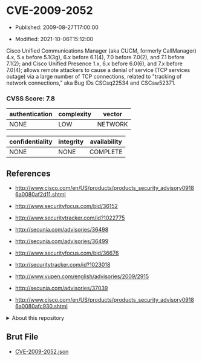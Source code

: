 # CVE-2009-2052

- Published: 2009-08-27T17:00:00

- Modified: 2021-10-06T15:12:00

Cisco Unified Communications Manager (aka CUCM, formerly CallManager) 4.x, 5.x before 5.1(3g), 6.x before 6.1(4), 7.0 before 7.0(2), and 7.1 before 7.1(2); and Cisco Unified Presence 1.x, 6.x before 6.0(6), and 7.x before 7.0(4); allows remote attackers to cause a denial of service (TCP services outage) via a large number of TCP connections, related to "tracking of network connections," aka Bug IDs CSCsq22534 and CSCsw52371.

### CVSS Score: **7.8**

| authentication | complexity | vector |
| --- | --- | --- |
| NONE | LOW | NETWORK |

| confidentiality | integrity | availability |
| --- | --- | --- |
| NONE | NONE | COMPLETE |

## References

* http://www.cisco.com/en/US/products/products_security_advisory09186a0080af2d11.shtml

* http://www.securityfocus.com/bid/36152

* http://www.securitytracker.com/id?1022775

* http://secunia.com/advisories/36498

* http://secunia.com/advisories/36499

* http://www.securityfocus.com/bid/36676

* http://securitytracker.com/id?1023018

* http://www.vupen.com/english/advisories/2009/2915

* http://secunia.com/advisories/37039

* http://www.cisco.com/en/US/products/products_security_advisory09186a0080afc930.shtml

<details>
<summary>About this repository</summary> 

  This repository is part of the project [Live Hack CVE](https://github.com/Live-Hack-CVE). Main website can be found [www.live-hack.org](https://www.live-hack.org) 
  
  Made by [Sn0wAlice](https://github.com/Sn0wAlice) for the people that care about security and need to have a feed of the latest CVEs. Hope you enjoy it, don't forget to star the repo and follow me on [Twitter](https://twitter.com/Sn0wAlice) and [Github](https://github.com/Sn0wAlice). And that is my [personnal website](https://www.alice-snow.me/)

  - [Home Page](https://github.com/Live-Hack-CVE)
  - [Framework](https://github.com/Live-Hack-CVE/cve-framework)
  - [CVE database](https://github.com/Live-Hack-CVE/full_database)
  - [Changelog](https://github.com/Live-Hack-CVE/Changelog)
</details>

## Brut File

* [CVE-2009-2052.json](https://raw.githubusercontent.com/Live-Hack-CVE/full_database/main/cves/2009/CVE-2009-2052.json)

